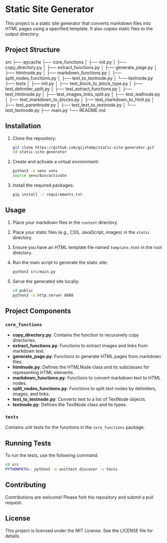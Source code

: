 # Static Site Generator

This project is a static site generator that converts markdown files into HTML pages using a specified template. It also copies static files to the output directory.

## Project Structure
src 
├── pycache 
├── core_functions 
│ ├── init.py 
│ ├── copy_directory.py 
│ ├── extract_functions.py 
│ ├── generate_page.py 
│ ├── htmlnode.py 
│ ├── markdown_functions.py 
│ ├── split_nodes_functions.py 
│ ├── text_to_textnode.py 
│ └── textnode.py 
├── tests 
│ ├── init.py 
│ ├── test_block_to_block_type.py 
│ ├── test_delimiter_split.py 
│ ├── test_extract_functions.py 
│ ├── test_htmlnode.py 
│ ├── test_images_links_split.py 
│ ├── test_leafnode.py 
│ ├── test_markdown_to_blocks.py 
│ ├── test_markdown_to_html.py 
│ ├── test_parentnode.py 
│ ├── test_text_to_textnode.py 
│ └── test_textnode.py 
├── main.py 
└── README.md


## Installation

1. Clone the repository:
    ```bash
    git clone https://github.com/gijstemp/static-site-generator.git
    cd static-site-generator
    ```

2. Create and activate a virtual environment:
    ```bash
    python3 -m venv venv
    source venv/bin/activate
    ```

3. Install the required packages:
    ```bash
    pip install -r requirements.txt
    ```

## Usage

1. Place your markdown files in the `content` directory.
2. Place your static files (e.g., CSS, JavaScript, images) in the `static` directory.
3. Ensure you have an HTML template file named `template.html` in the root directory.

4. Run the main script to generate the static site:
    ```bash
    python3 src/main.py
    ```

5. Serve the generated site locally:
    ```bash
    cd public
    python3 -m http.server 8888
    ```

## Project Components

### `core_functions`

- **copy_directory.py**: Contains the function to recursively copy directories.
- **extract_functions.py**: Functions to extract images and links from markdown text.
- **generate_page.py**: Functions to generate HTML pages from markdown files.
- **htmlnode.py**: Defines the HTMLNode class and its subclasses for representing HTML elements.
- **markdown_functions.py**: Functions to convert markdown text to HTML nodes.
- **split_nodes_functions.py**: Functions to split text nodes by delimiters, images, and links.
- **text_to_textnode.py**: Converts text to a list of TextNode objects.
- **textnode.py**: Defines the TextNode class and its types.

### `tests`

Contains unit tests for the functions in the `core_functions` package.

## Running Tests

To run the tests, use the following command:

```bash
cd src
PYTHONPATH=. python3 -m unittest discover -s tests
```
## Contributing
Contributions are welcome! Please fork the repository and submit a pull request.

## License
This project is licensed under the MIT License. See the LICENSE file for details.

